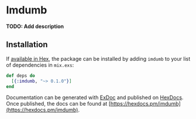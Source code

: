 # Imdumb

**TODO: Add description**

## Installation

If [available in Hex](https://hex.pm/docs/publish), the package can be installed
by adding `imdumb` to your list of dependencies in `mix.exs`:

```elixir
def deps do
  [{:imdumb, "~> 0.1.0"}]
end
```

Documentation can be generated with [ExDoc](https://github.com/elixir-lang/ex_doc)
and published on [HexDocs](https://hexdocs.pm). Once published, the docs can
be found at [https://hexdocs.pm/imdumb](https://hexdocs.pm/imdumb).

